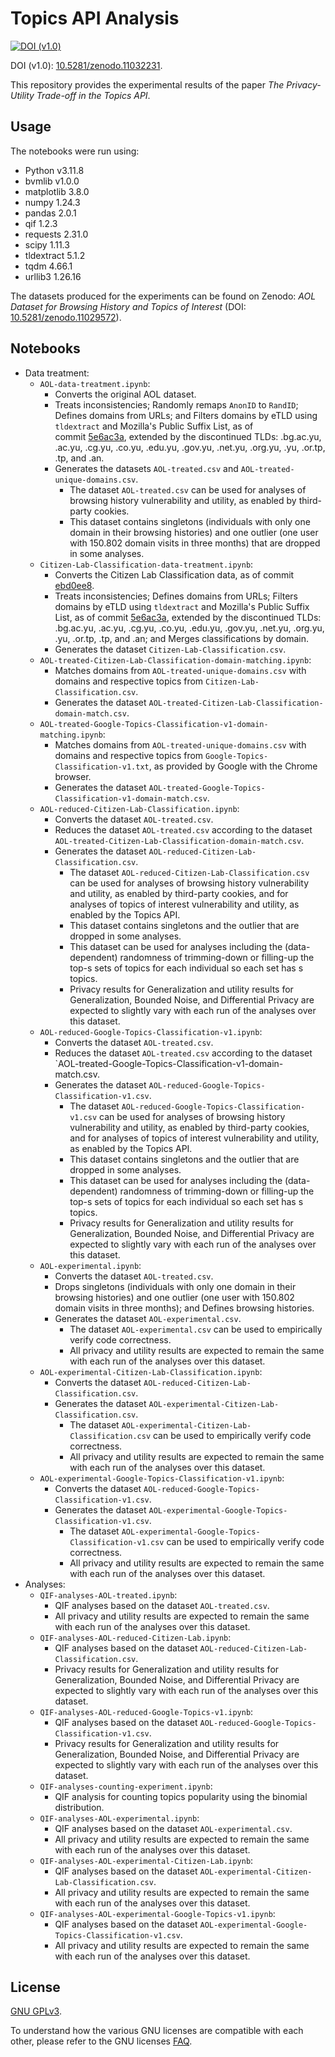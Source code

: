 # Topics API Analysis

[![DOI (v1.0)](https://zenodo.org/badge/DOI/10.5281/zenodo.11032231.svg)](https://doi.org/10.5281/zenodo.11032231)

DOI (v1.0): [10.5281/zenodo.11032231](https://doi.org/10.5281/zenodo.11032231).

This repository provides the experimental results of the paper *The Privacy-Utility Trade-off in the Topics API*.

## Usage

The notebooks were run using:
- Python v3.11.8
- bvmlib v1.0.0
- matplotlib 3.8.0
- numpy 1.24.3
- pandas 2.0.1
- qif 1.2.3
- requests 2.31.0
- scipy 1.11.3
- tldextract 5.1.2
- tqdm 4.66.1
- urllib3 1.26.16

The datasets produced for the experiments can be found on Zenodo: *AOL Dataset for Browsing History and Topics of Interest* (DOI: [10.5281/zenodo.11029572](https://doi.org/10.5281/zenodo.11029572)).

## Notebooks

- Data treatment:
  - `AOL-data-treatment.ipynb`:
    - Converts the original AOL dataset.
    - Treats inconsistencies; Randomly remaps `AnonID` to `RandID`; Defines domains from URLs; and Filters domains by eTLD using `tldextract` and Mozilla's Public Suffix List, as of commit [5e6ac3a](https://github.com/publicsuffix/list/tree/5e6ac3a082505ac4cf08858bdb38382d9a912833), extended by the discontinued TLDs: .bg.ac.yu, .ac.yu, .cg.yu, .co.yu, .edu.yu, .gov.yu, .net.yu, .org.yu, .yu, .or.tp, .tp, and .an.
    - Generates the datasets `AOL-treated.csv` and `AOL-treated-unique-domains.csv`.
      - The dataset `AOL-treated.csv` can be used for analyses of browsing history vulnerability and utility, as enabled by third-party cookies.
      - This dataset contains singletons (individuals with only one domain in their browsing histories) and one outlier (one user with 150.802 domain visits in three months) that are dropped in some analyses.
  - `Citizen-Lab-Classification-data-treatment.ipynb`:
    - Converts the Citizen Lab Classification data, as of commit [ebd0ee8](https://github.com/citizenlab/test-lists/tree/ebd0ee8d41977b381972b2f6c471af5437d8d015/lists).
    - Treats inconsistencies; Defines domains from URLs; Filters domains by eTLD using `tldextract` and Mozilla's Public Suffix List, as of commit [5e6ac3a](https://github.com/publicsuffix/list/tree/5e6ac3a082505ac4cf08858bdb38382d9a912833), extended by the discontinued TLDs: .bg.ac.yu, .ac.yu, .cg.yu, .co.yu, .edu.yu, .gov.yu, .net.yu, .org.yu, .yu, .or.tp, .tp, and .an; and Merges classifications by domain.
    - Generates the dataset `Citizen-Lab-Classification.csv`.
  - `AOL-treated-Citizen-Lab-Classification-domain-matching.ipynb`:
    - Matches domains from `AOL-treated-unique-domains.csv` with domains and respective topics from `Citizen-Lab-Classification.csv`.
    - Generates the dataset `AOL-treated-Citizen-Lab-Classification-domain-match.csv`.
  - `AOL-treated-Google-Topics-Classification-v1-domain-matching.ipynb`:
    - Matches domains from `AOL-treated-unique-domains.csv` with domains and respective topics from `Google-Topics-Classification-v1.txt`, as provided by Google with the Chrome browser.
    - Generates the dataset `AOL-treated-Google-Topics-Classification-v1-domain-match.csv`.
  - `AOL-reduced-Citizen-Lab-Classification.ipynb`:
    - Converts the dataset `AOL-treated.csv`.
    - Reduces the dataset `AOL-treated.csv` according to the dataset `AOL-treated-Citizen-Lab-Classification-domain-match.csv`.
    - Generates the dataset `AOL-reduced-Citizen-Lab-Classification.csv`.
      - The dataset `AOL-reduced-Citizen-Lab-Classification.csv` can be used for analyses of browsing history vulnerability and utility, as enabled by third-party cookies, and for analyses of topics of interest vulnerability and utility, as enabled by the Topics API.
      - This dataset contains singletons and the outlier that are dropped in some analyses.
      - This dataset can be used for analyses including the (data-dependent) randomness of trimming-down or filling-up the top-s sets of topics for each individual so each set has s topics.
      - Privacy results for Generalization and utility results for Generalization, Bounded Noise, and Differential Privacy are expected to slightly vary with each run of the analyses over this dataset.
  - `AOL-reduced-Google-Topics-Classification-v1.ipynb`:
    - Converts the dataset `AOL-treated.csv`.
    - Reduces the dataset `AOL-treated.csv` according to the dataset `AOL-treated-Google-Topics-Classification-v1-domain-match.csv.
    - Generates the dataset `AOL-reduced-Google-Topics-Classification-v1.csv`.
      - The dataset `AOL-reduced-Google-Topics-Classification-v1.csv` can be used for analyses of browsing history vulnerability and utility, as enabled by third-party cookies, and for analyses of topics of interest vulnerability and utility, as enabled by the Topics API.
      - This dataset contains singletons and the outlier that are dropped in some analyses.
      - This dataset can be used for analyses including the (data-dependent) randomness of trimming-down or filling-up the top-s sets of topics for each individual so each set has s topics.
      - Privacy results for Generalization and utility results for Generalization, Bounded Noise, and Differential Privacy are expected to slightly vary with each run of the analyses over this dataset.
  - `AOL-experimental.ipynb`:
    - Converts the dataset `AOL-treated.csv`.
    - Drops singletons (individuals with only one domain in their browsing histories) and one outlier (one user with 150.802 domain visits in three months); and Defines browsing histories.
    - Generates the dataset `AOL-experimental.csv`.
      - The dataset `AOL-experimental.csv` can be used to empirically verify code correctness.
      - All privacy and utility results are expected to remain the same with each run of the analyses over this dataset.
  - `AOL-experimental-Citizen-Lab-Classification.ipynb`:
    - Converts the dataset `AOL-reduced-Citizen-Lab-Classification.csv`.
    - Generates the dataset `AOL-experimental-Citizen-Lab-Classification.csv`.
      - The dataset `AOL-experimental-Citizen-Lab-Classification.csv` can be used to empirically verify code correctness.
      - All privacy and utility results are expected to remain the same with each run of the analyses over this dataset.
  - `AOL-experimental-Google-Topics-Classification-v1.ipynb`:
    - Converts the dataset `AOL-reduced-Google-Topics-Classification-v1.csv`.
    - Generates the dataset `AOL-experimental-Google-Topics-Classification-v1.csv`.
      - The dataset `AOL-experimental-Google-Topics-Classification-v1.csv` can be used to empirically verify code correctness.
      - All privacy and utility results are expected to remain the same with each run of the analyses over this dataset.
- Analyses:
  - `QIF-analyses-AOL-treated.ipynb`:
    - QIF analyses based on the dataset `AOL-treated.csv`.
    - All privacy and utility results are expected to remain the same with each run of the analyses over this dataset.
  - `QIF-analyses-AOL-reduced-Citizen-Lab.ipynb`:
    - QIF analyses based on the dataset `AOL-reduced-Citizen-Lab-Classification.csv`.
    - Privacy results for Generalization and utility results for Generalization, Bounded Noise, and Differential Privacy are expected to slightly vary with each run of the analyses over this dataset.
  - `QIF-analyses-AOL-reduced-Google-Topics-v1.ipynb`:
    - QIF analyses based on the dataset `AOL-reduced-Google-Topics-Classification-v1.csv`.
    - Privacy results for Generalization and utility results for Generalization, Bounded Noise, and Differential Privacy are expected to slightly vary with each run of the analyses over this dataset.
  - `QIF-analyses-counting-experiment.ipynb`:
    - QIF analysis for counting topics popularity using the binomial distribution.
  - `QIF-analyses-AOL-experimental.ipynb`:
    - QIF analyses based on the dataset `AOL-experimental.csv`.
    - All privacy and utility results are expected to remain the same with each run of the analyses over this dataset.
  - `QIF-analyses-AOL-experimental-Citizen-Lab.ipynb`:
    - QIF analyses based on the dataset `AOL-experimental-Citizen-Lab-Classification.csv`.
    - All privacy and utility results are expected to remain the same with each run of the analyses over this dataset.
  - `QIF-analyses-AOL-experimental-Google-Topics-v1.ipynb`:
    - QIF analyses based on the dataset `AOL-experimental-Google-Topics-Classification-v1.csv`.
    - All privacy and utility results are expected to remain the same with each run of the analyses over this dataset.

## License

[GNU GPLv3](https://choosealicense.com/licenses/gpl-3.0/).

To understand how the various GNU licenses are compatible with each other, please refer to the GNU licenses [FAQ](https://www.gnu.org/licenses/gpl-faq.html#AllCompatibility).
